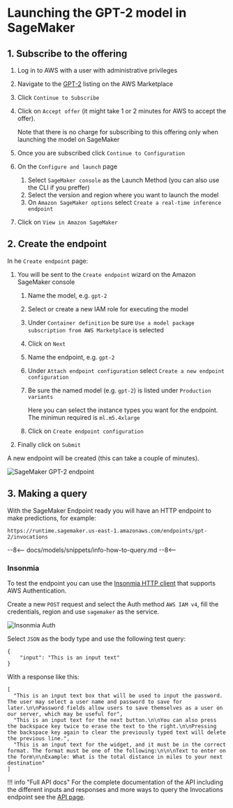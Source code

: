 # Launching the GPT-2 model in SageMaker

## 1. Subscribe to the offering

1. Log in to AWS with a user with administrative privileges
1. Navigate to the
[GPT-2](https://aws.amazon.com/marketplace/pp/Daniel-Rodriguez-GPT-2-XL-Text-generation/prodview-cdujckyfypprg)
listing on the AWS Marketplace
1. Click `Continue to Subscribe`
1. Click on `Accept offer` (it might take 1 or 2 minutes for AWS to accept the offer).

    Note that there is no charge for subscribing to this offering only when launching the model on SageMaker

1. Once you are subscribed click `Continue to Configuration`
1. On the `Configure and launch` page
    1. Select `SageMaker console` as the Launch Method (you can also use the CLI if you preffer)
    1. Select the version and region where you want to launch the model
    1. On `Amazon SageMaker options` select `Create a real-time inference endpoint`
1. Click on `View in Amazon SageMaker`

## 2. Create the endpoint

In he `Create endpoint` page:

1. You will be sent to the `Create endpoint` wizard on the Amazon SageMaker console
    1. Name the model, e.g. `gpt-2`
    1. Select or create a new IAM role for executing the model
    1. Under `Container definition` be sure `Use a model package subscription from AWS Marketplace` is selected
    1. Click on `Next`
    1. Name the endpoint, e.g. `gpt-2`
    1. Under `Attach endpoint configuration` select `Create a new endpoint configuration`
    1. Be sure the named model (e.g. `gpt-2`) is listed under `Production variants`

        Here you can select the instance types you want for the endpoint. The minimun required is `ml.m5.4xlarge`

    1. Click on `Create endpoint configuration`
1. Finally click on `Submit`

A new endpoint will be created (this can take a couple of minutes).

![SageMaker GPT-2 endpoint](/assets/img/models/gpt-2/sagemaker-endpoint.png)

## 3. Making a query

With the SageMaker Endpoint ready you will have an HTTP endpoint to make predictions, for example:

```
https://runtime.sagemaker.us-east-1.amazonaws.com/endpoints/gpt-2/invocations
```

--8<--
docs/models/snippets/info-how-to-query.md
--8<--

### Insonmia

To test the endpoint you can use the [Insonmia HTTP client](https://insomnia.rest)
that supports AWS Authentication.

Create a new `POST` request and select the Auth method `AWS IAM v4`,
fill the credentials, region and use `sagemaker` as the service.

![Insonmia Auth](/assets/img/models/insonmia-aws-auth.png)

Select `JSON` as the body type and use the following test query:

```
{
    "input": "This is an input text"
}
```

With a response like this:

```
[
  "This is an input text box that will be used to input the password. The user may select a user name and password to save for later.\n\nPassword fields allow users to save themselves as a user on our server, which may be useful for",
  "This is an input text for the next button.\n\nYou can also press the backspace key twice to erase the text to the right.\n\nPressing the backspace key again to clear the previously typed text will delete the previous line.",
  "This is an input text for the widget, and it must be in the correct format. The format must be one of the following:\n\n\nText to enter on the form\n\nExample: What is the total distance in miles to your next destination"
]
```

!!! info "Full API docs"
    For the complete documentation of the API including the different inputs and responses
    and more ways to query the Invocations endpoint see the [API page](/models/gpt-2/api).
